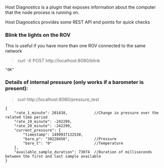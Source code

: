 Host Diagnostics is a plugin that exposes information about the computer that the node process is running on.

Host Diagnostics provides some REST API end points for quick checks

### Blink the lights on the ROV
This is useful if you have more than one ROV connected to the same network

>curl -X POST http://localhost:8080/blink
```
"OK"
```

### Details of internal pressure (only works if a barometer is present):

>curl http://localhost:8080/pressure_test
```
{
    "rate_1_minute": 201438,            //Change in pressure over the related time period
    "rate_10_minute": -242299,
    "rate_20_minute": -242299,
    "current_pressure": {
        "timestamp": 1499937132530,
        "baro_p": "30228456",           //Pressure
        "baro_t": "0"                   //Temperature
    },
    "available_sample_duration": 73074  //Duration of milliseconds between the first and last sample available
}
```